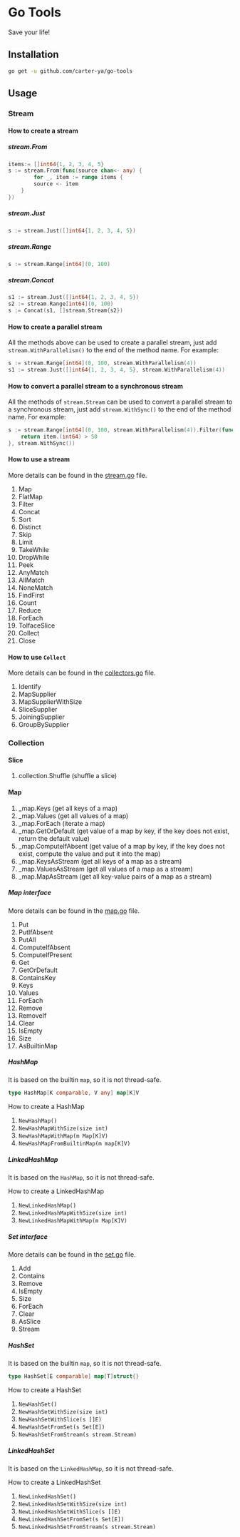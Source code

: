 # Go Tools
Save your life!

## Installation
```bash
go get -u github.com/carter-ya/go-tools
```

## Usage
### Stream
#### How to create a stream
##### stream.From
```go
items:= []int64{1, 2, 3, 4, 5}
s := stream.From(func(source chan<- any) {
	    for _, item := range items {
        source <- item
    }
})
```

##### stream.Just
```go
s := stream.Just([]int64{1, 2, 3, 4, 5})
```

##### stream.Range
```go
s := stream.Range[int64](0, 100)
```

##### stream.Concat
```go
s1 := stream.Just([]int64{1, 2, 3, 4, 5})
s2 := stream.Range[int64](0, 100)
s := Concat(s1, []stream.Stream{s2})
```

#### How to create a parallel stream
All the methods above can be used to create a parallel stream, 
just add `stream.WithParallelism()` to the end of the method name.
For example:
```go
s := stream.Range[int64](0, 100, stream.WithParallelism(4))
s1 := stream.Just([]int64{1, 2, 3, 4, 5}, stream.WithParallelism(4))
```

#### How to convert a parallel stream to a synchronous stream
All the methods of `stream.Stream` can be used to convert a parallel stream to a synchronous stream,
just add `stream.WithSync()` to the end of the method name.
For example:
```go
s := stream.Range[int64](0, 100, stream.WithParallelism(4)).Filter(func(item any) bool {
    return item.(int64) > 50
}, stream.WithSync())
```

#### How to use a stream
More details can be found in the [stream.go](stream/stream.go) file.
1. Map
2. FlatMap
3. Filter
4. Concat
5. Sort
6. Distinct
7. Skip
8. Limit
9. TakeWhile
10. DropWhile
11. Peek
12. AnyMatch
13. AllMatch
14. NoneMatch
15. FindFirst
16. Count
17. Reduce
18. ForEach
19. ToIfaceSlice
20. Collect
21. Close

#### How to use `Collect`
More details can be found in the [collectors.go](stream/collectors.go) file.
1. Identify
2. MapSupplier
3. MapSupplierWithSize
4. SliceSupplier
5. JoiningSupplier
6. GroupBySupplier

### Collection
#### Slice
1. collection.Shuffle (shuffle a slice)
#### Map
1. _map.Keys (get all keys of a map)
2. _map.Values (get all values of a map)
3. _map.ForEach (iterate a map)
4. _map.GetOrDefault (get value of a map by key, if the key does not exist, return the default value)
5. _map.ComputeIfAbsent (get value of a map by key, if the key does not exist, compute the value and put it into the map)
6. _map.KeysAsStream (get all keys of a map as a stream)
7. _map.ValuesAsStream (get all values of a map as a stream)
8. _map.MapAsStream (get all key-value pairs of a map as a stream)

##### Map interface
More details can be found in the [map.go](collection/map/map.go) file.
1. Put
2. PutIfAbsent
3. PutAll
4. ComputeIfAbsent
5. ComputeIfPresent
6. Get
7. GetOrDefault
8. ContainsKey
9. Keys
10. Values
11. ForEach
12. Remove
13. RemoveIf
14. Clear
15. IsEmpty
16. Size
17. AsBuiltinMap

##### HashMap
It is based on the builtin `map`, so it is not thread-safe.
```go
type HashMap[K comparable, V any] map[K]V
```
How to create a HashMap
1. `NewHashMap()`
2. `NewHashMapWithSize(size int)`
3. `NewHashMapWithMap(m Map[K]V)`
4. `NewHashMapFromBuiltinMap(m map[K]V)`

##### LinkedHashMap
It is based on the `HashMap`, so it is not thread-safe.

How to create a LinkedHashMap
1. `NewLinkedHashMap()`
2. `NewLinkedHashMapWithSize(size int)`
3. `NewLinkedHashMapWithMap(m Map[K]V)`

##### Set interface
More details can be found in the [set.go](collection/set/set.go) file.
1. Add
2. Contains
3. Remove
4. IsEmpty
5. Size
6. ForEach
7. Clear
8. AsSlice
9. Stream

##### HashSet
It is based on the builtin `map`, so it is not thread-safe.
```go
type HashSet[E comparable] map[T]struct{}
```

How to create a HashSet
1. `NewHashSet()`
2. `NewHashSetWithSize(size int)`
3. `NewHashSetWithSlice(s []E)`
4. `NewHashSetFromSet(s Set[E])`
5. `NewHashSetFromStream(s stream.Stream)`

##### LinkedHashSet
It is based on the `LinkedHashMap`, so it is not thread-safe.

How to create a LinkedHashSet
1. `NewLinkedHashSet()`
2. `NewLinkedHashSetWithSize(size int)`
3. `NewLinkedHashSetWithSlice(s []E)`
4. `NewLinkedHashSetFromSet(s Set[E])`
5. `NewLinkedHashSetFromStream(s stream.Stream)`